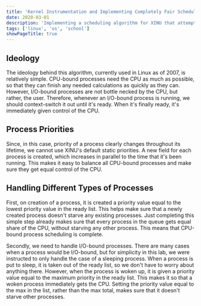 ```yaml
---
title: 'Kernel Instrumentation and Implementing Completely Fair Scheduling in XINU'
date: 2020-03-01
description: 'Implementing a scheduling algorithm for XINU that attempts to efficiently juggle CPU and I/O-bound processes based on typical behavior.'
tags: ['linux', 'os', 'school']
showPageTitle: true
---
```


## Ideology
The ideology behind this algorithm, currently used in Linux as of 2007, is relatively simple.
CPU-bound processes need the CPU as much as possible, so that they can finish
any needed calculations as quickly as they can. However, I/O-bound processes are not
bottle necked by the CPU, but rather, the user. Therefore, whenever an I/O-bound process is running,
we should context-switch it out until it's ready. When it's finally ready, it's immediately given
control of the CPU.

## Process Priorities
Since, in this case, priority of a process clearly changes throughout its lifetime, we cannot use
XINU's default static priorities. A new field for each process is created, which increases in parallel
to the time that it's been running. This makes it easy to balance all CPU-bound processes and make sure
they get equal control of the CPU.

## Handling Different Types of Processes
First, on creation of a process, it is created a priority value equal to the lowest priority value
in the ready list. This helps make sure that a newly created process doesn't starve any existing processes.
Just completing this simple step already makes sure that every process in the queue gets equal share of
the CPU, without starving any other process. This means that CPU-bound process scheduling is complete.

Secondly, we need to handle I/O-bound processes. There are many cases when a process would be I/O-bound,
but for simplicity in this lab, we were instructed to only handle the case of a sleeping process.
When a process is put to sleep, it is taken out of the ready list, so we don't have to worry about anything
there. However, when the process is woken up, it is given a priority value equal to the maximum priority
in the ready list. This makes it so that a woken process immediately gets the CPU. Setting the priority
value equal to the max in the list, rather than the max total, makes sure that it doesn't starve other
processes.
